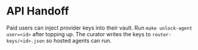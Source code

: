 # API Handoff

Paid users can inject provider keys into their vault.
Run `make unlock-agent user=<id>` after topping up.
The curator writes the keys to `router-keys/<id>.json` so hosted agents can run.
